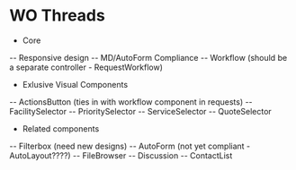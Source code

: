 # WO Threads

- Core

-- Responsive design
-- MD/AutoForm Compliance
-- Workflow (should be a separate controller - RequestWorkflow)

- Exlusive Visual Components

-- ActionsButton (ties in with workflow component in requests)
-- FacilitySelector
-- PrioritySelector
-- ServiceSelector
-- QuoteSelector

- Related components

-- Filterbox (need new designs)
-- AutoForm (not yet compliant - AutoLayout????)
-- FileBrowser
-- Discussion
-- ContactList